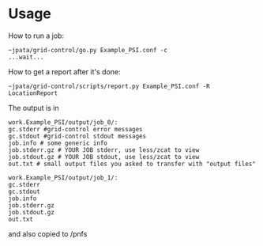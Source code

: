 

Usage
=====

How to run a job:
~~~
~jpata/grid-control/go.py Example_PSI.conf -c
...wait...
~~~

How to get a report after it's done:
~~~
~jpata/grid-control/scripts/report.py Example_PSI.conf -R LocationReport
~~~

The output is in

~~~
work.Example_PSI/output/job_0/:
gc.stderr #grid-control error messages
gc.stdout #grid-control stdout messages
job.info # some generic info
job.stderr.gz # YOUR JOB stderr, use less/zcat to view
job.stdout.gz # YOUR JOB stdout, use less/zcat to view
out.txt # small output files you asked to transfer with "output files"

work.Example_PSI/output/job_1/:
gc.stderr
gc.stdout
job.info
job.stderr.gz
job.stdout.gz
out.txt
~~~

and also copied to /pnfs

